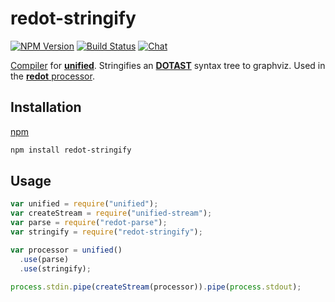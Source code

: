 # redot-stringify

[![NPM Version](https://img.shields.io/npm/v/redot-stringify.svg)](https://www.npmjs.com/package/redot-stringify)
[![Build Status](https://github.com/redotjs/redot/workflows/CI/badge.svg)](https://github.com/redotjs/redot/actions)
[![Chat](https://img.shields.io/badge/chat-discussions-success.svg)](https://github.com/redotjs/redot/discussions)

[Compiler](https://github.com/unifiedjs/unified#processorcompiler) for [**unified**](https://github.com/unifiedjs/unified). Stringifies an
[**DOTAST**](https://github.com/redotjs/dotast) syntax tree to graphviz. Used in the [**redot**
processor](https://github.com/redotjs/redot).

## Installation

[npm](https://docs.npmjs.com/cli/install)

```bash
npm install redot-stringify
```

## Usage

```js
var unified = require("unified");
var createStream = require("unified-stream");
var parse = require("redot-parse");
var stringify = require("redot-stringify");

var processor = unified()
  .use(parse)
  .use(stringify);

process.stdin.pipe(createStream(processor)).pipe(process.stdout);
```
